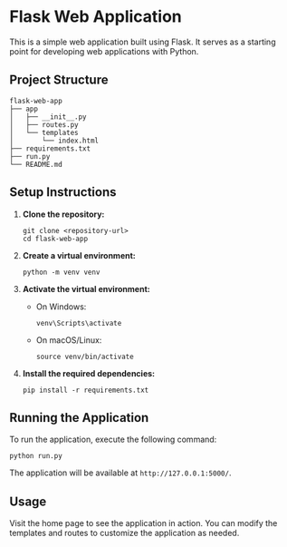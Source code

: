 # Flask Web Application

This is a simple web application built using Flask. It serves as a starting point for developing web applications with Python.

## Project Structure

```
flask-web-app
├── app
│   ├── __init__.py
│   ├── routes.py
│   └── templates
│       └── index.html
├── requirements.txt
├── run.py
└── README.md
```

## Setup Instructions

1. **Clone the repository:**
   ```
   git clone <repository-url>
   cd flask-web-app
   ```

2. **Create a virtual environment:**
   ```
   python -m venv venv
   ```

3. **Activate the virtual environment:**
   - On Windows:
     ```
     venv\Scripts\activate
     ```
   - On macOS/Linux:
     ```
     source venv/bin/activate
     ```

4. **Install the required dependencies:**
   ```
   pip install -r requirements.txt
   ```

## Running the Application

To run the application, execute the following command:

```
python run.py
```

The application will be available at `http://127.0.0.1:5000/`.

## Usage

Visit the home page to see the application in action. You can modify the templates and routes to customize the application as needed.
